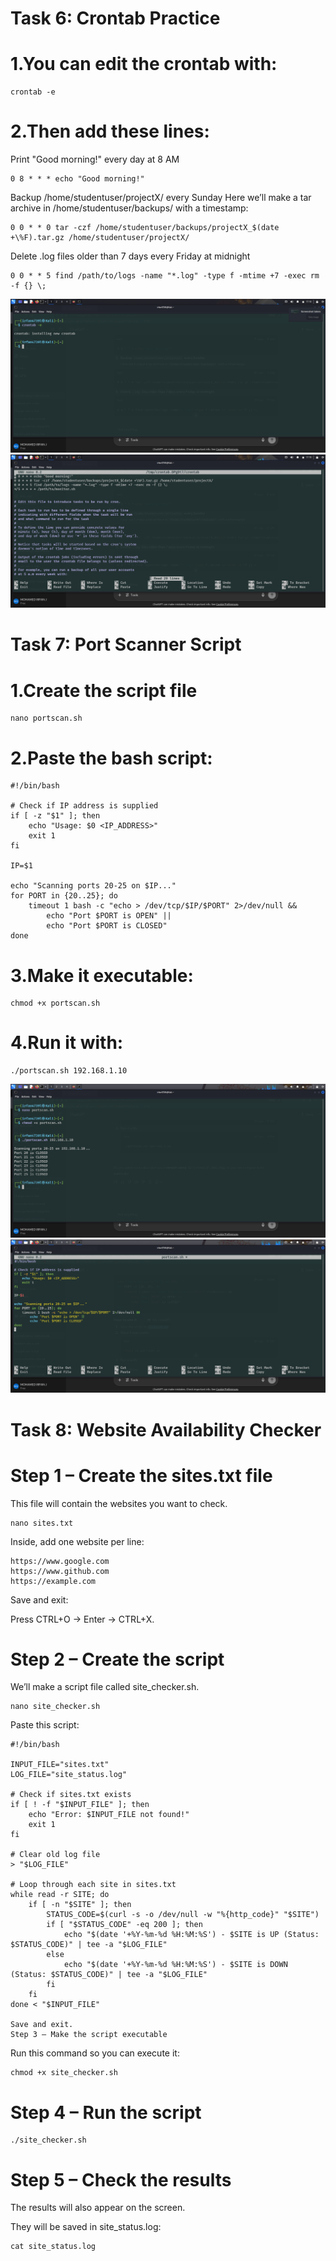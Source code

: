 # Task 6: Crontab Practice

# 1.You can edit the crontab with:
```
crontab -e
```
# 2.Then add these lines:
Print "Good morning!" every day at 8 AM
```
0 8 * * * echo "Good morning!"
```
Backup /home/studentuser/projectX/ every Sunday
Here we’ll make a tar archive in /home/studentuser/backups/ with a timestamp:
```
0 0 * * 0 tar -czf /home/studentuser/backups/projectX_$(date +\%F).tar.gz /home/studentuser/projectX/
```
Delete .log files older than 7 days every Friday at midnight
````
0 0 * * 5 find /path/to/logs -name "*.log" -type f -mtime +7 -exec rm -f {} \;
````
![](https://github.com/Mohamedirfan4739/Poc-2/blob/2413def1c96d169a186c6dec9bfc5cb5ab299406/Screenshot_2025-08-03_17_10_09.png)
![](https://github.com/Mohamedirfan4739/Poc-2/blob/0daa07785b20fc8d98218559f1f9d0df7fb18cda/Screenshot_2025-08-03_17_10_01.png)

# Task 7: Port Scanner Script

# 1.Create the script file
```
nano portscan.sh
```
# 2.Paste the bash script:
```
#!/bin/bash

# Check if IP address is supplied
if [ -z "$1" ]; then
    echo "Usage: $0 <IP_ADDRESS>"
    exit 1
fi

IP=$1

echo "Scanning ports 20-25 on $IP..."
for PORT in {20..25}; do
    timeout 1 bash -c "echo > /dev/tcp/$IP/$PORT" 2>/dev/null &&
        echo "Port $PORT is OPEN" ||
        echo "Port $PORT is CLOSED"
done
```
# 3.Make it executable:
```
chmod +x portscan.sh
```
# 4.Run it with:
```
./portscan.sh 192.168.1.10
```
![](https://github.com/Mohamedirfan4739/Poc-2/blob/47bbe5f8bf9baca7c60221bc9880ecf19214d997/Screenshot_2025-08-03_17_23_22.png)
![](https://github.com/Mohamedirfan4739/Poc-2/blob/956a276b58240e547663c30771fe1a94e5110a55/Screenshot_2025-08-03_17_22_46.png)

# Task 8: Website Availability Checker

# Step 1 – Create the sites.txt file

This file will contain the websites you want to check.
```
nano sites.txt
```
Inside, add one website per line:
```
https://www.google.com
https://www.github.com
https://example.com
```
Save and exit:

Press CTRL+O → Enter → CTRL+X.

# Step 2 – Create the script

We’ll make a script file called site_checker.sh.
```
nano site_checker.sh
```
Paste this script:
```
#!/bin/bash

INPUT_FILE="sites.txt"
LOG_FILE="site_status.log"

# Check if sites.txt exists
if [ ! -f "$INPUT_FILE" ]; then
    echo "Error: $INPUT_FILE not found!"
    exit 1
fi

# Clear old log file
> "$LOG_FILE"

# Loop through each site in sites.txt
while read -r SITE; do
    if [ -n "$SITE" ]; then
        STATUS_CODE=$(curl -s -o /dev/null -w "%{http_code}" "$SITE")
        if [ "$STATUS_CODE" -eq 200 ]; then
            echo "$(date '+%Y-%m-%d %H:%M:%S') - $SITE is UP (Status: $STATUS_CODE)" | tee -a "$LOG_FILE"
        else
            echo "$(date '+%Y-%m-%d %H:%M:%S') - $SITE is DOWN (Status: $STATUS_CODE)" | tee -a "$LOG_FILE"
        fi
    fi
done < "$INPUT_FILE"

Save and exit.
Step 3 – Make the script executable
```
Run this command so you can execute it:
```
chmod +x site_checker.sh
```
# Step 4 – Run the script
```
./site_checker.sh
```
# Step 5 – Check the results

The results will also appear on the screen.

They will be saved in site_status.log:
```
cat site_status.log
```


